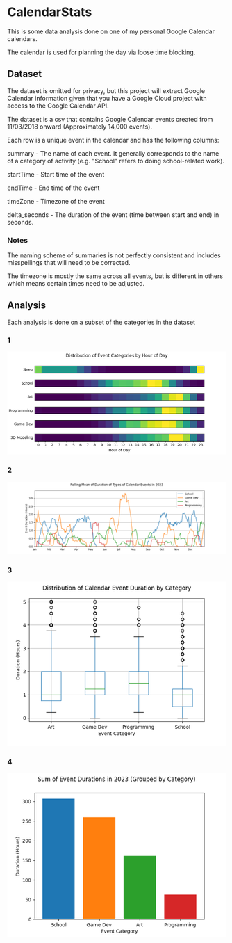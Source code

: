 # CalendarStats

This is some data analysis done on one of my personal Google Calendar calendars.

The calendar is used for planning the day via loose time blocking.

## Dataset

The dataset is omitted for privacy, but this project will extract Google Calendar information given that you have a Google Cloud project with access to the Google Calendar API.

The dataset is a csv that contains Google Calendar events created from 11/03/2018 onward (Approximately 14,000 events).

Each row is a unique event in the calendar and has the following columns:

summary - The name of each event. It generally corresponds to the name of a category of activity (e.g. "School" refers to doing school-related work).

startTime - Start time of the event

endTime - End time of the event

timeZone - Timezone of the event

delta_seconds - The duration of the event (time between start and end) in seconds.

### Notes

The naming scheme of summaries is not perfectly consistent and includes misspellings that will need to be corrected.

The timezone is mostly the same across all events, but is different in others which means certain times need to be adjusted.

## Analysis
Each analysis is done on a subset of the categories in the dataset

### 1
![A figure showing a distribution of event categories by hour of day](figures/analysis_1.png)

### 2
![A figure showing the Rolling Mean of Duration of Events in 2023](figures/analysis_2.png)

### 3
![A figure showing the Distribution of Calendar Event Duration by Category](figures/analysis_3.png)

### 4
![A figure showing the Sum of Event Durations in 2023 (Grouped by Category)](figures/analysis_4.png)